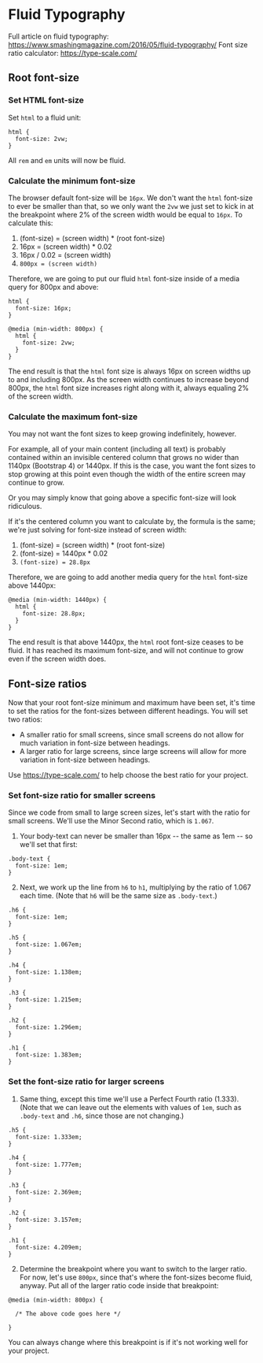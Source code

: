 # Fluid Typography

Full article on fluid typography: https://www.smashingmagazine.com/2016/05/fluid-typography/
Font size ratio calculator: https://type-scale.com/

## Root font-size

### Set HTML font-size

Set `html` to a fluid unit:

```
html {
  font-size: 2vw;
}
```

All `rem` and `em` units will now be fluid.

### Calculate the minimum font-size

The browser default font-size will be `16px`. We don't want the `html` font-size to ever be smaller than that, so we only want the `2vw` we just set to kick in at the breakpoint where 2% of the screen width would be equal to `16px`. To calculate this:

1. (font-size) = (screen width) * (root font-size)
2. 16px = (screen width) * 0.02
3. 16px / 0.02 = (screen width)
4. `800px = (screen width)`

Therefore, we are going to put our fluid `html` font-size inside of a media query for 800px and above:

```
html {
  font-size: 16px;
}

@media (min-width: 800px) {
  html {
    font-size: 2vw;
  }
}
```

The end result is that the `html` font size is always 16px on screen widths up to and including 800px. As the screen width continues to increase beyond 800px, the `html` font size increases right along with it, always equaling 2% of the screen width.

### Calculate the maximum font-size

You may not want the font sizes to keep growing indefinitely, however.

For example, all of your main content (including all text) is probably contained within an invisible centered column that grows no wider than 1140px (Bootstrap 4) or 1440px. If this is the case, you want the font sizes to stop growing at this point even though the width of the entire screen may continue to grow.

Or you may simply know that going above a specific font-size will look ridiculous.

If it's the centered column you want to calculate by, the formula is the same; we're just solving for font-size instead of screen width:

1. (font-size) = (screen width) * (root font-size)
2. (font-size) = 1440px * 0.02
3. `(font-size) = 28.8px`

Therefore, we are going to add another media query for the `html` font-size above 1440px:

```
@media (min-width: 1440px) {
  html {
    font-size: 28.8px;
  }
}
```

The end result is that above 1440px, the `html` root font-size ceases to be fluid. It has reached its maximum font-size, and will not continue to grow even if the screen width does.

## Font-size ratios

Now that your root font-size minimum and maximum have been set, it's time to set the ratios for the font-sizes between different headings. You will set two ratios:

- A smaller ratio for small screens, since small screens do not allow for much variation in font-size between headings.
- A larger ratio for large screens, since large screens will allow for more variation in font-size between headings.

Use https://type-scale.com/ to help choose the best ratio for your project.

### Set font-size ratio for smaller screens

Since we code from small to large screen sizes, let's start with the ratio for small screens. We'll use the Minor Second ratio, which is `1.067`.

1. Your body-text can never be smaller than 16px -- the same as 1em -- so we'll set that first:

```
.body-text {
  font-size: 1em;
}
```


2. Next, we work up the line from `h6` to `h1`, multiplying by the ratio of 1.067 each time. (Note that `h6` will be the same size as `.body-text`.)

```
.h6 {
  font-size: 1em;
}

.h5 {
  font-size: 1.067em;
}

.h4 {
  font-size: 1.138em;
}

.h3 {
  font-size: 1.215em;
}

.h2 {
  font-size: 1.296em;
}

.h1 {
  font-size: 1.383em;
}
```

### Set the font-size ratio for larger screens

1. Same thing, except this time we'll use a Perfect Fourth ratio (1.333). (Note that we can leave out the elements with values of `1em`, such as `.body-text` and `.h6`, since those are not changing.)

```
.h5 {
  font-size: 1.333em;
}

.h4 {
  font-size: 1.777em;
}

.h3 {
  font-size: 2.369em;
}

.h2 {
  font-size: 3.157em;
}

.h1 {
  font-size: 4.209em;
}
```

2. Determine the breakpoint where you want to switch to the larger ratio. For now, let's use `800px`, since that's where the font-sizes become fluid, anyway. Put all of the larger ratio code inside that breakpoint:

```
@media (min-width: 800px) {

  /* The above code goes here */

}
```

You can always change where this breakpoint is if it's not working well for your project.